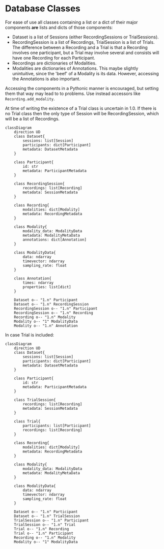 
# Database Classes

For ease of use all classes containing a list or a dict of their major
components **are** lists and dicts of those components:

* Dataset is a list of Sessions (either RecordingSessions or TrialSessions).
* RecordingSession is a list of Recordings, TrialSession is a list of Trials.
  The difference between a Recording and a Trial is that a Recording involves
  one participant, but a Trial may involve several and consists will have one
  Recording for each Participant.
* Recordings are dictionaries of Modalities.
* Modalities are dictionaries of Annotations. This maybe slightly unintuitive,
  since the 'beef' of a Modality is its data. However, accessing the
  Annotations is also important.

Accessing the components in a Pythonic manner is encouraged, but setting them
that way may lead to to problems. Use instead accessors like
`Recording.add_modality`.

At time of writing the existence of a Trial class is uncertain in 1.0. If there
is no Trial class then the only type of Session will be RecordingSession, which
will be a list of Recordings.

```mermaid
classDiagram
    direction UD
    class Dataset{
        sessions: list[Session]
        participants: dict[Participant]
        metadata: DatasetMetadata
    }

    class Participant{
        id: str
        metadata: ParticipantMetadata
    }

    class RecordingSession{
        recordings: list[Recording]
        metadata: SessionMetadata
    }

    class Recording{
        modalities: dict[Modality]
        metadata: RecordingMetadata
    }

    class Modality{
        modality_data: ModalityData
        metadata: ModalityMetaData
        annotations: dict[Annotation]
    }

    class ModalityData{
        data: ndarray
        timevector: ndarray
        sampling_rate: float
    }

    class Annotation{
        times: ndarray
        properties: list[dict]
    }

    Dataset o-- "1.n" Participant
    Dataset o-- "1.n" RecordingSession
    RecordingSession o-- "1.n" Participant
    RecordingSession o-- "1.n" Recording
    Recording o-- "1.n" Modality
    Modality o-- "1" ModalityData
    Modality o-- "1.n" Annotation

```

In case Trial is included:

```mermaid
classDiagram
    direction UD
    class Dataset{
        sessions: list[Session]
        participants: dict[Participant]
        metadata: DatasetMetadata
    }

    class Participant{
        id: str
        metadata: ParticipantMetadata
    }

    class TrialSession{
        recordings: list[Recording]
        metadata: SessionMetadata
    }

    class Trial{
        participants: list[Participant]
        recordings: list[Recording]
    }

    class Recording{
        modalities: dict[Modality]
        metadata: RecordingMetadata
    }

    class Modality{
        modality_data: ModalityData
        metadata: ModalityMetaData
    }

    class ModalityData{
        data: ndarray
        timevector: ndarray
        sampling_rate: float
    }

    Dataset o-- "1.n" Participant
    Dataset o-- "1.n" TrialSession
    TrialSession o-- "1.n" Participant
    TrialSession o-- "1.n" Trial
    Trial o-- "1.n" Recording
    Trial o-- "1.n" Participant
    Recording o-- "1.n" Modality
    Modality o-- "1" ModalityData

```
